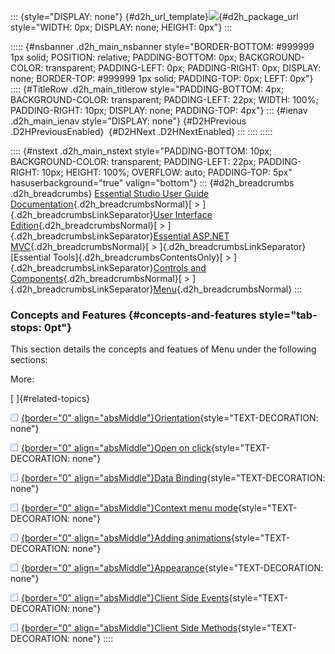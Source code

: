 ::: {style="DISPLAY: none"}
[](ms-xhelp:///?Id=d2h_url_template){#d2h_url_template}![](!package_url!){#d2h_package_url style="WIDTH: 0px; DISPLAY: none; HEIGHT: 0px"}
:::

::::: {#nsbanner .d2h_main_nsbanner style="BORDER-BOTTOM: #999999 1px solid; POSITION: relative; PADDING-BOTTOM: 0px; BACKGROUND-COLOR: transparent; PADDING-LEFT: 0px; PADDING-RIGHT: 0px; DISPLAY: none; BORDER-TOP: #999999 1px solid; PADDING-TOP: 0px; LEFT: 0px"}
:::: {#TitleRow .d2h_main_titlerow style="PADDING-BOTTOM: 4px; BACKGROUND-COLOR: transparent; PADDING-LEFT: 22px; WIDTH: 100%; PADDING-RIGHT: 10px; DISPLAY: none; PADDING-TOP: 4px"}
::: {#ienav .d2h_main_ienav style="DISPLAY: none"}
[](ms-xhelp:///?Id=a75e80e5-8cc7-4b9f-b83b-e232d75457b7){#D2HPrevious .D2HPreviousEnabled}  [](ms-xhelp:///?Id=f432145b-b8b7-4396-9ab2-a3874426baa0){#D2HNext .D2HNextEnabled}
:::
::::
:::::

:::: {#nstext .d2h_main_nstext style="PADDING-BOTTOM: 10px; BACKGROUND-COLOR: transparent; PADDING-LEFT: 22px; PADDING-RIGHT: 10px; HEIGHT: 100%; OVERFLOW: auto; PADDING-TOP: 5px" hasuserbackground="true" valign="bottom"}
::: {#d2h_breadcrumbs .d2h_breadcrumbs}
[Essential Studio User Guide Documentation](ms-xhelp:///?Id=12457748-09e3-4d74-a240-8e049cedf030){.d2h_breadcrumbsNormal}[ \> ]{.d2h_breadcrumbsLinkSeparator}[User Interface Edition](ms-xhelp:///?Id=c29296b7-531c-413b-a0ec-488ca1f7f669){.d2h_breadcrumbsNormal}[ \> ]{.d2h_breadcrumbsLinkSeparator}[Essential ASP.NET MVC](ms-xhelp:///?Id=4b14e7d1-65c4-4f67-b1aa-2c37709905a5){.d2h_breadcrumbsNormal}[ \> ]{.d2h_breadcrumbsLinkSeparator}[Essential Tools]{.d2h_breadcrumbsContentsOnly}[ \> ]{.d2h_breadcrumbsLinkSeparator}[Controls and Components](ms-xhelp:///?Id=f0af2fff-6f00-4ca4-85a6-54e41ac5dc96){.d2h_breadcrumbsNormal}[ \> ]{.d2h_breadcrumbsLinkSeparator}[Menu](ms-xhelp:///?Id=0dba17bd-8ff1-4898-93ae-173132de6e67){.d2h_breadcrumbsNormal}
:::

### Concepts and Features {#concepts-and-features style="tab-stops: 0pt"}

This section details the concepts and featues of Menu under the following sections:

More:

[ ]{#related-topics}

[![](button.gif){border="0" align="absMiddle"}Orientation](ms-xhelp:///?Id=e9ccec4f-be79-4ad5-9bd3-fad6d94b2806){style="TEXT-DECORATION: none"}

[![](button.gif){border="0" align="absMiddle"}Open on click](ms-xhelp:///?Id=a8b084c0-5298-41d6-ba5f-5c51f2a2330f){style="TEXT-DECORATION: none"}

[![](button.gif){border="0" align="absMiddle"}Data Binding](ms-xhelp:///?Id=5d96b0b1-8e9c-4c40-9e02-8a03a20bedd5){style="TEXT-DECORATION: none"}

[![](button.gif){border="0" align="absMiddle"}Context menu mode](ms-xhelp:///?Id=cf1e922c-e16c-46ad-a38d-96dd88101e02){style="TEXT-DECORATION: none"}

[![](button.gif){border="0" align="absMiddle"}Adding animations](ms-xhelp:///?Id=cbd32be9-ac79-4ecc-8d31-dde0a3dc2e29){style="TEXT-DECORATION: none"}

[![](button.gif){border="0" align="absMiddle"}Appearance](ms-xhelp:///?Id=f6a4b48e-f871-442a-a6f7-0a84ed0cf031){style="TEXT-DECORATION: none"}

[![](button.gif){border="0" align="absMiddle"}Client Side Events](ms-xhelp:///?Id=3c4ae69b-6509-43b5-8336-6660139c0088){style="TEXT-DECORATION: none"}

[![](button.gif){border="0" align="absMiddle"}Client Side Methods](ms-xhelp:///?Id=f87c4337-7994-42a7-8636-1f50c245b791){style="TEXT-DECORATION: none"}
::::
